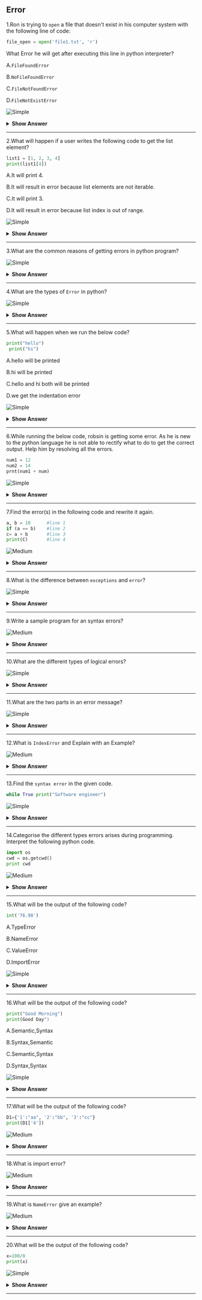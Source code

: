 ## Error

1.Ron is trying to `open` a file that doesn't exist in his computer system with the following line of code:

```python
file_open = open('file1.txt', 'r')
```

What Error he will get after executing this line in python interpreter?

A.`FileFoundError`
 
B.`NoFileFoundError`

C.`FileNotFoundError`

D.`FileNotExistError`

![Simple](https://github.com/revaturelabs/interviewquestions/blob/dev/ComplexityTags/simple%20(2).svg)

<details><summary><b>Show Answer</b></summary>

> Option C.`FileNotFoundError`

<details><summary><b>Explanation</b></summary>

> When a user tries to open a file for reading purpose that does not exists than the program will throw the `FileNotFoundError`, `No such file` or directory: 'myfile.txt'. If you are sure that file is present in the system than, make sure that you are providing the correct path of the file in the program. 

</details>
</details>

---

2.What will happen if a user writes the following code to get the list element?

```python
list1 = [1, 2, 3, 4]
print(list1[4])
```

A.It will print 4.

B.It will result in error because list elements are not iterable.

C.It will print 3.

D.It will result in error because list index is out of range. 

![Simple](https://github.com/revaturelabs/interviewquestions/blob/dev/ComplexityTags/simple%20(2).svg)

<details><summary><b>Show Answer</b></summary>

> Option D.It will result in `error` because list index is out of range.

<details><summary><b>Explanation</b></summary>

> The above code will result in IndexError becuase list indexing starts from 0, not 1, and goes till length of the list minus 1 that is len(list)-1. So we have to access the last element from the above list than we have to write print(list1[3]). 

</details>
</details>

---

3.What are the common reasons of getting errors in python program?

![Simple](https://github.com/revaturelabs/interviewquestions/blob/dev/ComplexityTags/simple%20(2).svg)

<details><summary><b>Show Answer</b></summary>
<blockquote>
 
 There can be muliple reasons of getting errors in your python code, some of the common reasons are:
- Not proper indentation   
- Using the variables before defining 
- Misspelling variable names or keywords. for example, you have declared a variable as `num1= 4`, When you want to print that number if you use`print(num)` it would give error. 
- Missing colon or comma at the end of the functions
 </blockquote>
</details>

---

4.What are the types of `Error` in python? 

![Simple](https://github.com/revaturelabs/interviewquestions/blob/dev/ComplexityTags/simple%20(2).svg)

<details><summary><b>Show Answer</b></summary>
<blockquote>
 
Generally there are two types of errors, when is **Syntax error** and another is **Logical error**. 

- **Syntax error**: 
  - These types of error will occur at compile time. When we write something wrong in the program with respect to structure or syntax of the language these errors were thrown in the program. 
  
**Example**: 

```python
print("hello")
print("hi")
```

- **Logical error**: 
  - These types of error will occur at run time. When there is no mistake in writing code according to the structure and syntax of the language and still we are getting errors than that is because of the logic that we have provided in the code. 
  
**Example**: 

```python
print(10/0)
``` 
 </blockquote>

</details>

---

5.What will happen when we run the below code? 

```python
print("hello")
 print("hi")
```

A.hello will be printed

B.hi will be printed

C.hello and hi both will be printed

D.we get the indentation error

![Simple](https://github.com/revaturelabs/interviewquestions/blob/dev/ComplexityTags/simple%20(2).svg)

<details><summary><b>Show Answer</b></summary> 
 
<blockquote>

- Option D.we get the indentation error

<details><summary><b>Explanation</b></summary>

- After running the above code, the program will throw the `IndentationError` because 2nd print statement is not correctly indented. To resolve this error, remove the spaces before 2nd print statement. 

 </blockquote>
</details>
</details>

---

6.While running the below code, robsin is getting some error. As he is new to the python language he is not able to rectify what to do to get the correct output. Help him by resolving all the errors.

```python
num1 = 12
num2 = 14
prnt(num1 + num)
```

![Simple](https://github.com/revaturelabs/interviewquestions/blob/dev/ComplexityTags/simple%20(2).svg)

<details><summary><b>Show Answer</b></summary>
 <blockquote>

- In the above code there were two errors, one is spelling of print keyword and another one is using num inside print which is undefined. So after changing `prnt` to `print` and `num` to `num2`, we will get the correct output.

```python
num1 = 12
num2 = 14
print(num1 + num2)  # output: 26 
```

 </blockquote>
</details>

---

7.Find the error(s) in the following code and rewrite it again.

```python
a, b = 10      #line 1
if (a == b)    #line 2
c= a + b       #line 3
print(C)       #line 4
```

![Medium](https://github.com/revaturelabs/interviewquestions/blob/dev/ComplexityTags/Medium%20(2).svg)

<details><summary><b>Show Answer</b></summary>

> In the above code, in line 1, one value is missing for b variable. In line 2, colon is missing after if condition. In line 3, the expression should be inside if block not outside. In line 4, we are printing capital C value which is not used throughout the program so it will result in name error.
After removing all the errors from the code, the code will look like this:

```python
a, b = 10, 10
if (a == b):
    c= a + b
print(c)
```

</details>

---

8.What is the difference between `exceptions` and `error`?

![Simple](https://github.com/revaturelabs/interviewquestions/blob/dev/ComplexityTags/simple%20(2).svg)

<details><summary><b>Show Answer</b></summary>
<blockquote>

**Exceptions**:
   - Errors detected during execution are called `exceptions`.
   - It is not possible to recover.

**Error**:
   - Errors are the problems which stop the program execution.
   - It is possible to recover the `error`.

 </blockquote>
</details>

---

9.Write a sample program for an syntax errors?

![Medium](https://github.com/revaturelabs/interviewquestions/blob/dev/ComplexityTags/Medium%20(2).svg)

<details><summary><b>Show Answer</b></summary>

```python
a = 105
if (a>200)
    print("eligible for travel")
```

**Output**:

> Syntax error

<details><summary><b>Explanation</b></summary>

> It will show an syntax error because, missed ":" in line2 .

</details>
</details>

---

10.What are the different types of logical errors?

![Simple](https://github.com/revaturelabs/interviewquestions/blob/dev/ComplexityTags/simple%20(2).svg)

<details><summary><b>Show Answer</b></summary>

> - `Index error`: When the wrong index of a list is retrived.
> - `KeyError`: It will occur when the key is not defined.
> - `TypeError`: When a function is declared or defined incorrect type.
> - `NameError`: It will occur when the variable is not defined.
> - `MemoryError`: It will happen when program runs out of memory.

</details>

---

11.What are the two parts in an error message? 

![Simple](https://github.com/revaturelabs/interviewquestions/blob/dev/ComplexityTags/simple%20(2).svg)

<details><summary><b>Show Answer</b></summary>

> The `error` message has two parts: the type of error before the colon, and specification about the error after the colon.
> **Example**: 

```python
print(10 * (1/0))
```

**Output**:

Traceback (most recent call last):   

File "<stdin>", line 1, in ? 

`ZeroDivisionError` : integer division or modulo by zero 

</details>

---

12.What is `IndexError` and Explain with an Example?
 
 ![Medium](https://github.com/revaturelabs/interviewquestions/blob/dev/ComplexityTags/Medium%20(2).svg)

<details><summary><b>Show Answer</b></summary>

> **IndexError** is occur when the index is out of range.

**Example**:

```python
list=[34,67,5,8,2]
print(list[7])
```

**Output**:

Traceback (most recent call last): 
 
File "<pyshell#16>", line 1, in <module> 
 
print list[7] 
 
`IndexError`: list index out of range

</details>

---

13.Find the `syntax error` in the given code.

```python
while True print("Software engineer")
```
 
 ![Simple](https://github.com/revaturelabs/interviewquestions/blob/dev/ComplexityTags/simple%20(2).svg)

<details><summary><b>Show Answer</b></summary>

> In the above given program, colon is missing after the condition.
> The Correct code for above program is,

```python
while True:  
    print("Software engineer")
```

</details>

---

14.Categorise the different types errors arises during programming. Interpret the following python code.

```python
import os 
cwd = os.getcwd() 
print cwd 
```
 
 ![Medium](https://github.com/revaturelabs/interviewquestions/blob/dev/ComplexityTags/Medium%20(2).svg)
 
<details><summary><b>Show Answer</b></summary>
 
<blockquote>

**Basic types of errors**

**Syntax Error**: 
  
 - Raised by the parser when a syntax error is encountered.

**Semantic Error**:
 
  - Raised by the parser when there is logical error in the program. 

  - Here in the above given program, Syntax error occurs in the third line (print cwd).

**SyntaxError**: Missing parentheses in call to `print`. 

 </blockquote>
 </details>

---

15.What will be the output of the following code?

```python
int('76.98')
```

A.TypeError

B.NameError

C.ValueError

D.ImportError
 
 ![Simple](https://github.com/revaturelabs/interviewquestions/blob/dev/ComplexityTags/simple%20(2).svg)

<details><summary><b>Show Answer</b></summary>

> `Option C.ValueError`

<details><summary><b>Explanation</b></summary>

> The above program result is valueError because there is an ivalid litreal for `int()`.

</details>
</details>

---

16.What will be the output of the following code?

```python
print("Good Morning")
print(Good Day")
```

A.Semantic,Syntax

B.Syntax,Semantic

C.Semantic,Syntax

D.Syntax,Syntax
 
![Simple](https://github.com/revaturelabs/interviewquestions/blob/dev/ComplexityTags/simple%20(2).svg)

<details><summary><b>Show Answer</b></summary>

> Option A.`Semantic,Syntax`

<details><summary><b>Explanation</b></summary>

> The code shows an `error` detected during `execution`.The second line shows an `syntax error`. When there is an deviation form rules of a language, syntax error is occured.

</details>
</details>

---

17.What will be the output of the following code?

```python
D1={'1':"aa", '2':"bb", '3':"cc"}
print(D1['4'])
```

 ![Medium](https://github.com/revaturelabs/interviewquestions/blob/dev/ComplexityTags/Medium%20(2).svg)
 
<details><summary><b>Show Answer</b></summary>

> Traceback (most recent call last):
> File "<pyshell#15>", line 1, in <module>

<details><summary><b>Explantion</b></summary>

> It will throw an key `Error`,Because key is not found.

```python           
D1['4']
KeyError: '4'
```

</details>
</details>

---

18.What is import error?

![Medium](https://github.com/revaturelabs/interviewquestions/blob/dev/ComplexityTags/Medium%20(2).svg)
 
<details><summary><b>Show Answer</b></summary>

> This function is occur when the specified funcytion is not found.

```python
from math import cube
```

> from math import cube
ImportError: cannot import name 'cube'

</details>

---

19.What is `NameError` give an example?
 
![Medium](https://github.com/revaturelabs/interviewquestions/blob/dev/ComplexityTags/Medium%20(2).svg)

<details><summary><b>Show Answer</b></summary>

> The `NameError` is thrown when an object could not be found.

```python
print(age)
```

**Output**:

Traceback (most recent call last):
File "<pyshell#6>", line 1, in <module>

</details>

---

20.What will be the output of the following code?

```python
x=100/0
print(x)
```

 ![Simple](https://github.com/revaturelabs/interviewquestions/blob/dev/ComplexityTags/simple%20(2).svg)
 
<details><summary><b>Show Answer</b></summary>
 <blockquote>

 - This expression `x=100/0` throws `ZeroDivisionError: division by zero` error.
 - The `ZeroDivisionError` is thrown whenever we are trying to divide a number by zero.

 </blockquote>  
</details>

---
